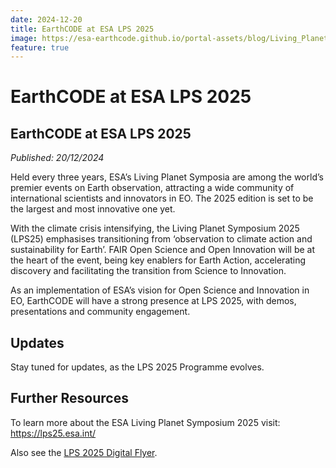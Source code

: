 ```yaml
---
date: 2024-12-20
title: EarthCODE at ESA LPS 2025
image: https://esa-earthcode.github.io/portal-assets/blog/Living_Planet_Symposium_2025_pillars-4170729331.jpg
feature: true
---
```


# EarthCODE at ESA LPS 2025 <!--{ as="img" mode="hero" src="https://esa-earthcode.github.io/portal-assets/blog/Living_Planet_Symposium_2025_pillars-4170729331.jpg" }-->

## EarthCODE at ESA LPS 2025
*Published: 20/12/2024*

Held every three years, ESA’s Living Planet Symposia are among the world’s premier events on Earth observation, attracting a wide community of international scientists and innovators in EO. The 2025 edition is set to be the largest and most innovative one yet.  

With the climate crisis intensifying, the Living Planet Symposium 2025 (LPS25) emphasises transitioning from ‘observation to climate action and sustainability for Earth’. FAIR Open Science and Open Innovation will be at the heart of the event, being key enablers for Earth Action, accelerating discovery and facilitating the transition from Science to Innovation.  

As an implementation of ESA’s vision for Open Science and Innovation in EO, EarthCODE will have a strong presence at LPS 2025, with demos, presentations and community engagement.

## Updates
Stay tuned for updates, as the LPS 2025 Programme evolves.

## Further Resources
To learn more about the ESA Living Planet Symposium 2025 visit: [https://lps25.esa.int/ ](https://lps25.esa.int/)

Also see the [LPS 2025 Digital Flyer](https://indd.adobe.com/view/a7210b01-b88a-49b5-a500-b5d63ea9aaf2).